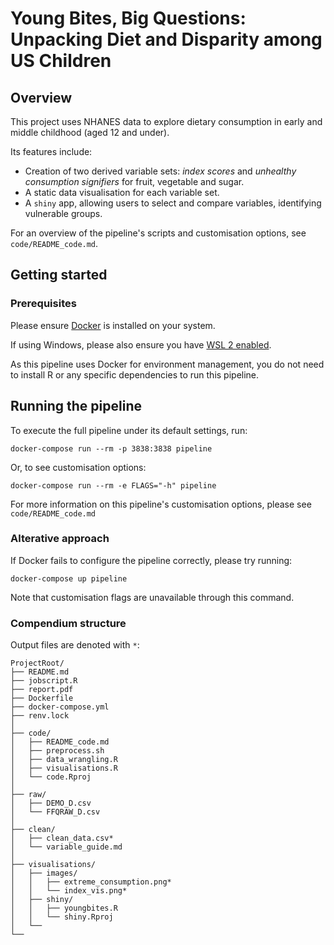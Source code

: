 # Young Bites, Big Questions: Unpacking Diet and Disparity among US Children

## Overview
This project uses NHANES data to explore dietary consumption in early and middle childhood (aged 12 and under).

Its features include:
* Creation of two derived variable sets: _index scores_ and _unhealthy consumption signifiers_ for fruit, vegetable and sugar.
* A static data visualisation for each variable set.
* A `shiny` app, allowing users to select and compare variables, identifying vulnerable groups.

For an overview of the pipeline's scripts and customisation options, see `code/README_code.md`.

## Getting started

### Prerequisites

Please ensure [Docker](https://docs.docker.com/engine/install/) is installed on your system.

If using Windows, please also ensure you have [WSL 2 enabled](https://learn.microsoft.com/en-us/windows/wsl/install). 

As this pipeline uses Docker for environment management, you do not need to install R or any specific dependencies to run this pipeline.

## Running the pipeline

To execute the full pipeline under its default settings, run:

```
docker-compose run --rm -p 3838:3838 pipeline
```

Or, to see customisation options:

```
docker-compose run --rm -e FLAGS="-h" pipeline
```

For more information on this pipeline's customisation options, please see `code/README_code.md`

### Alterative approach

If Docker fails to configure the pipeline correctly, please try running:

```
docker-compose up pipeline
```

Note that customisation flags are unavailable through this command.

### Compendium structure

Output files are denoted with `*`:

```
ProjectRoot/
├── README.md
├── jobscript.R
├── report.pdf
├── Dockerfile
├── docker-compose.yml
├── renv.lock
│
├── code/
│   ├── README_code.md
│   ├── preprocess.sh
│   ├── data_wrangling.R
│   ├── visualisations.R
│   └── code.Rproj
│
├── raw/
│   ├── DEMO_D.csv
│   └── FFQRAW_D.csv
│
├── clean/
│   ├── clean_data.csv*
│   └── variable_guide.md
│
├── visualisations/
│   ├── images/
│   │   ├── extreme_consumption.png*
│   │   └── index_vis.png*
│   ├── shiny/
│   │   ├── youngbites.R
│   │   └── shiny.Rproj
│   └── 
└── 